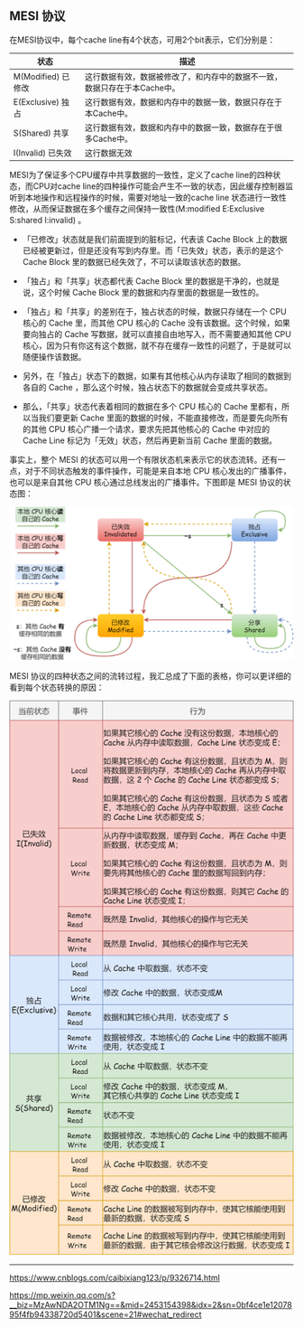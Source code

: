 ## MESI 协议

在MESI协议中，每个cache line有4个状态，可用2个bit表示，它们分别是：

| 状态               | 描述                                                         |
| ------------------ | ------------------------------------------------------------ |
| M(Modified) 已修改 | 这行数据有效，数据被修改了，和内存中的数据不一致，数据只存在于本Cache中。 |
| E(Exclusive) 独占  | 这行数据有效，数据和内存中的数据一致，数据只存在于本Cache中。 |
| S(Shared) 共享     | 这行数据有效，数据和内存中的数据一致，数据存在于很多Cache中。 |
| I(Invalid) 已失效  | 这行数据无效                                                 |

MESI为了保证多个CPU缓存中共享数据的一致性，定义了cache line的四种状态，而CPU对cache line的四种操作可能会产生不一致的状态，因此缓存控制器监听到本地操作和远程操作的时候，需要对地址一致的cache line 状态进行一致性修改，从而保证数据在多个缓存之间保持一致性(M:modified  E:Exclusive  S:shared  I:invalid) 。

+ 「已修改」状态就是我们前面提到的脏标记，代表该 Cache Block 上的数据已经被更新过，但是还没有写到内存里。而「已失效」状态，表示的是这个 Cache Block 里的数据已经失效了，不可以读取该状态的数据。

+ 「独占」和「共享」状态都代表 Cache Block 里的数据是干净的，也就是说，这个时候 Cache Block 里的数据和内存里面的数据是一致性的。

+ 「独占」和「共享」的差别在于，独占状态的时候，数据只存储在一个 CPU 核心的 Cache 里，而其他 CPU 核心的 Cache 没有该数据。这个时候，如果要向独占的 Cache 写数据，就可以直接自由地写入，而不需要通知其他 CPU 核心，因为只有你这有这个数据，就不存在缓存一致性的问题了，于是就可以随便操作该数据。

+ 另外，在「独占」状态下的数据，如果有其他核心从内存读取了相同的数据到各自的 Cache ，那么这个时候，独占状态下的数据就会变成共享状态。

+ 那么，「共享」状态代表着相同的数据在多个 CPU 核心的 Cache 里都有，所以当我们要更新 Cache 里面的数据的时候，不能直接修改，而是要先向所有的其他 CPU 核心广播一个请求，要求先把其他核心的 Cache 中对应的 Cache Line 标记为「无效」状态，然后再更新当前 Cache 里面的数据。

事实上，整个 MESI 的状态可以用一个有限状态机来表示它的状态流转。还有一点，对于不同状态触发的事件操作，可能是来自本地 CPU 核心发出的广播事件，也可以是来自其他 CPU 核心通过总线发出的广播事件。下图即是 MESI 协议的状态图：

![](/操作系统/CPU/images/MESI状态图.png)

MESI 协议的四种状态之间的流转过程，我汇总成了下面的表格，你可以更详细的看到每个状态转换的原因：

![](/操作系统/CPU/images/MESI状态图表格.png)

------

https://www.cnblogs.com/caibixiang123/p/9326714.html

https://mp.weixin.qq.com/s?__biz=MzAwNDA2OTM1Ng==&mid=2453154398&idx=2&sn=0bf4ce1e1207895f4fb94338720d5401&scene=21#wechat_redirect